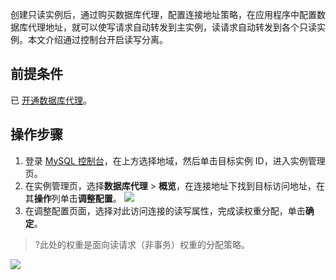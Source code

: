 创建只读实例后，通过购买数据库代理，配置连接地址策略，在应用程序中配置数据库代理地址，就可以使写请求自动转发到主实例，读请求自动转发到各个只读实例。本文介绍通过控制台开启读写分离。

## 前提条件
已 [开通数据库代理](https://intl.cloud.tencent.com/document/product/236/42052)。

## 操作步骤
1. 登录 [MySQL 控制台](https://console.cloud.tencent.com/cdb)，在上方选择地域，然后单击目标实例 ID，进入实例管理页。
2. 在实例管理页，选择**数据库代理** > **概览**，在连接地址下找到目标访问地址，在其**操作**列单击**调整配置**。
![](https://staticintl.cloudcachetci.com/yehe/backend-news/XFJj414_14.png)
3. 在调整配置页面，选择对此访问连接的读写属性，完成读权重分配，单击**确定**。
>?此处的权重是面向读请求（非事务）权重的分配策略。
>
![](https://staticintl.cloudcachetci.com/yehe/backend-news/4e4x371_15.png)
